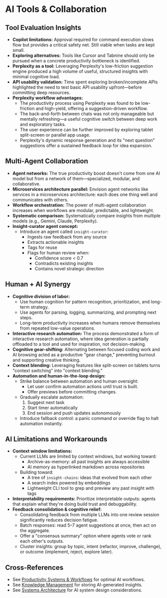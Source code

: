 # AI Tools & Collaboration

## Tool Evaluation Insights

- **Copilot limitations:** Approval required for command execution slows flow but provides a critical safety net. Still viable when tasks are kept small.
- **Exploring alternatives:** Tools like Cursor and Tabnine should only be pursued when a concrete productivity bottleneck is identified.
- **Perplexity as a tool:** Leveraging Perplexity's low-friction suggestion engine produced a high volume of useful, structured insights with minimal cognitive load.
- **API usability validation:** Time spent exploring broken/incomplete APIs highlighted the need to test basic API usability upfront—before committing deep resources.
- **Perplexity workflow advantages:**
  - The productivity process using Perplexity was found to be low-friction and high-yield, offering a suggestion-driven workflow.
  - The back-and-forth between chats was not only manageable but mentally refreshing—a useful cognitive switch between deep work and exploratory tasks.
  - The user experience can be further improved by exploring tablet split-screen or parallel app usage.
  - Perplexity's dynamic response generation and its "next question" suggestions offer a sustained feedback loop for idea expansion.

## Multi-Agent Collaboration

- **Agent networks:** The true productivity boost doesn't come from one AI model but from a network of them—specialized, modular, and collaborative.
- **Microservices architecture parallel:** Envision agent networks like services in a microservices architecture: each does one thing well and communicates with others.
- **Workflow orchestration:** The power of multi-agent collaboration increases when workflows are modular, predictable, and lightweight.
- **Systematic comparison:** Systematically compare insights from multiple models (e.g., Gemini, Claude, Perplexity).
- **Insight-curator agent concept:**
  - Introduce an agent called `insight-curator`:
    - Ingests raw feedback from any source
    - Extracts actionable insights
    - Tags for reuse
    - Flags for human review when:
      - Confidence score < 0.7
      - Contradicts existing insights
      - Contains novel strategic direction

## Human + AI Synergy

- **Cognitive division of labor:**
  - Use human cognition for pattern recognition, prioritization, and long-term strategy.
  - Use agents for parsing, logging, summarizing, and prompting next steps.
  - Long-term productivity increases when humans remove themselves from repeated low-value operations.
- **Interactive research automation:** The process demonstrated a form of interactive research automation, where idea generation is partially offloaded to a tool and used for inspiration, not decision-making.
- **Cognitive gear-shifting:** Alternating between focused coding work and AI browsing acted as a productive "gear change," preventing burnout and supporting creative thinking.
- **Context blending:** Leveraging features like split-screen on tablets turns "context switching" into "context blending."
- **Automation and human-in-the-loop design:**
  - Strike balance between automation and human oversight:
    - Let user confirm automation actions until trust is built.
    - Offer previews before committing changes.
  - Gradually escalate automation:
    1. Suggest next task
    2. Start timer automatically
    3. End session and push updates autonomously
  - Introduce fallback control: a panic command or override flag to halt automation instantly.

## AI Limitations and Workarounds

- **Context window limitations:**
  - Current LLMs are limited by context windows, but working toward:
    - Archive-as-memory: all past insights are always accessible
    - AI memory as hyperlinked markdown across repositories
  - Building toward:
    - A tree of `insight-chains`: ideas that evolved from each other
    - A search index powered by embeddings
    - Lightweight CLI tool to grep and preview any past insight with tags
- **Interpretability requirements:** Prioritize interpretable outputs: agents that explain what they're doing build trust and debuggability.
- **Feedback consolidation & cognitive relief:**
  - Consolidating feedback from multiple LLMs into one review session significantly reduces decision fatigue.
  - Batch responses: read 5–7 agent suggestions at once, then act on the aggregate.
  - Offer a "consensus summary" option where agents vote or rank each other's outputs.
  - Cluster insights: group by topic, intent (refactor, improve, challenge), or outcome (implement, reject, explore later).

## Cross-References

- See [Productivity Systems & Workflows](./01-productivity-systems.md) for optimal AI workflows.
- See [Knowledge Management](./04-knowledge-management.md) for storing AI-generated insights.
- See [Systems Architecture](./06-systems-architecture.md) for AI system design considerations.
